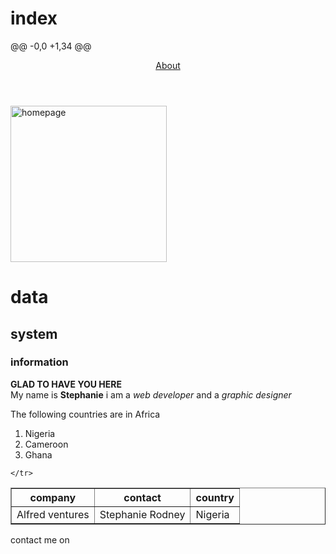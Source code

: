 # index

@@ -0,0 +1,34 @@
<!DOCTYPE html>
<html>
    <header>
         <title>Web design with Stephanie</title>
         <a href="file:///storage/emulated/0/Android/data/com.teejay.trebedit/files/TrebEdit%20user%20files/Sample%20project%20-%20Acme/About.html">About</a>
         </header>
      <body>
          <img src="images/index.jpg" alt="homepage"width="250px">
          <h1>data</h1>
          <h2>system</h2>
          <h3>information</h3> 
          <p><strong>GLAD TO HAVE YOU HERE</strong><br>My name is <strong>Stephanie</strong> i am a <i>web developer</i> and a <i>graphic designer</i></p>
      </body>    
</html>
<p>The following countries are in Africa</p>
<ol>
    <li>Nigeria</li>
    <li>Cameroon</li>
    <li>Ghana</li>
</ol>
<table border="thick">
    <tr>
        <th>company</th>
        <th>contact</th>
        <th>country</th>
    </tr>
    <tr>
        <td>Alfred ventures</td> 
        <td>Stephanie Rodney</td>
        <td>Nigeria</td>

    </tr>
</table>
<p>contact me on</p>
